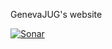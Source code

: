 GenevaJUG's website


[![Sonar](https://66198822fba24b6f43dd94d8481a98c934555436:@sonarcloud.io/api/badges/measure?key=com.beta.projectwave:user-service&metric=coverage)](https://sonarcloud.io/dashboard?id=com.beta.projectwave:user-service)
